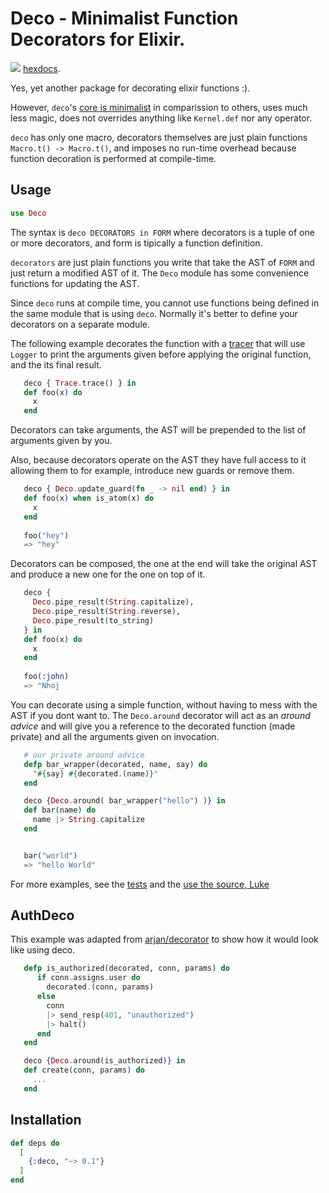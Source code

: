 # Deco - Minimalist Function Decorators for Elixir.

<a href="https://travis-ci.org/vic/deco"><img src="https://travis-ci.org/vic/deco.svg"></a>
[hexdocs](https://hexdocs.pm/deco).

Yes, yet another package for decorating elixir functions :).

However, `deco`'s [core is minimalist](https://github.com/vic/deco/blob/master/lib/deco/core.ex) in comparission to others, 
uses much less magic, does not overrides anything like `Kernel.def` 
nor any operator.

`deco` has only one macro, decorators themselves are just plain functions
`Macro.t() -> Macro.t()`, and imposes no run-time overhead because
function decoration is performed at compile-time.

## Usage

```elixir
use Deco
```

The syntax is `deco DECORATORS in FORM` where decorators is a tuple of
one or more decorators, and form is tipically a function definition.

`decorators` are just plain functions you write that take the AST of
`FORM` and just return a modified AST of it. The `Deco` module has
some convenience functions for updating the AST.

Since `deco` runs at compile time, you cannot use functions being 
defined in the same module that is using `deco`. Normally it's better
to define your decorators on a separate module.

The following example decorates the function with a 
[tracer](https://github.com/vic/deco/blob/master/lib/deco/trace.ex) 
that will use `Logger` to print the arguments given before applying
the original function, and the its final result.

```elixir
   deco { Trace.trace() } in
   def foo(x) do
     x
   end
```

Decorators can take arguments, the AST will be prepended to the list
of arguments given by you.

Also, because decorators operate on the AST they have full access to it
allowing them to for example, introduce new guards or remove them.

```elixir
   deco { Deco.update_guard(fn _ -> nil end) } in
   def foo(x) when is_atom(x) do
     x
   end
   
   foo("hey")
   => "hey"
```

Decorators can be composed, the one at the end will take the original
AST and produce a new one for the one on top of it.

```elixir
   deco {
     Deco.pipe_result(String.capitalize),
     Deco.pipe_result(String.reverse),
     Deco.pipe_result(to_string)
   } in
   def foo(x) do
     x
   end
   
   foo(:john)
   => "Nhoj
```

You can decorate using a simple function, without having to mess with
the AST if you dont want to. The `Deco.around` decorator will act as
an _around advice_ and will give you a reference to the decorated 
function (made private) and all the arguments given on invocation.

```elixir
   # our private around advice
   defp bar_wrapper(decorated, name, say) do
     "#{say} #{decorated.(name)}"
   end

   deco {Deco.around( bar_wrapper("hello") )} in
   def bar(name) do
     name |> String.capitalize
   end


   bar("world")
   => "hello World"
```

For more examples, see the [tests](https://github.com/vic/deco/blob/master/test/deco_test.exs) and the [use the source, Luke](https://github.com/vic/deco/blob/master/lib/deco.ex)

## AuthDeco

This example was adapted from [arjan/decorator](https://github.com/arjan/decorator) to show how
it would look like using deco. 

```elixir
   defp is_authorized(decorated, conn, params) do
      if conn.assigns.user do
        decorated.(conn, params)
      else
        conn
        |> send_resp(401, "unauthorized")
        |> halt()
      end
   end

   deco {Deco.around(is_authorized)} in
   def create(conn, params) do
     ...
   end
```


## Installation

```elixir
def deps do
  [
    {:deco, "~> 0.1"}
  ]
end
```


